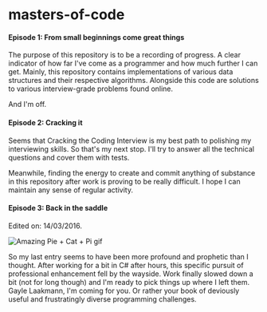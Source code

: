 # masters-of-code 

#### Episode 1: From small beginnings come great things

The purpose of this repository is to be a recording of progress. A clear indicator of how far I've come as a programmer and how much further I can get.
Mainly, this repository contains implementations of various data structures and their respective algorithms. Alongside this code are solutions to various interview-grade problems found online.

And I'm off.

#### Episode 2: Cracking it

Seems that Cracking the Coding Interview is my best path to polishing my interviewing skills. So that's my next stop. I'll try to answer all the technical questions and cover them with tests.

Meanwhile, finding the energy to create and commit anything of substance in this repository after work is proving to be really difficult. I hope I can maintain any sense of regular activity.

#### Episode 3: Back in the saddle 

Edited on: 14/03/2016. 

![Amazing Pie + Cat + Pi gif](https://tuxthedappergent.files.wordpress.com/2014/03/tumblr_n2g2zcha581qhy6c9o1_500.gif?w=625)

So my last entry seems to have been more profound and prophetic than I thought. After working for a bit in C# after hours, this 
specific pursuit of professional enhancement fell by the wayside. Work finally slowed down a bit (not for long though) and I'm ready 
to pick things up where I left them. Gayle Laakmann, I'm coming for you. Or rather your book of deviously useful and frustratingly 
diverse programming challenges.

